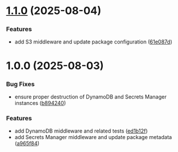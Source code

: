 # [1.1.0](https://github.com/squillaiugis/hono-aws-middlewares/compare/v1.0.0...v1.1.0) (2025-08-04)


### Features

* add S3 middleware and update package configuration ([61e087d](https://github.com/squillaiugis/hono-aws-middlewares/commit/61e087d94a4dc946e219bad2a2a94bae2a89913d))

# 1.0.0 (2025-08-03)


### Bug Fixes

* ensure proper destruction of DynamoDB and Secrets Manager instances ([b894240](https://github.com/squillaiugis/hono-aws-middlewares/commit/b8942404184b37130a3a47513b63c5b950db3ee8))


### Features

* add DynamoDB middleware and related tests ([ed1b12f](https://github.com/squillaiugis/hono-aws-middlewares/commit/ed1b12fc1cd36316ced8ffc75fd7f15117c4d7b9))
* add Secrets Manager middleware and update package metadata ([a965f84](https://github.com/squillaiugis/hono-aws-middlewares/commit/a965f8425de8458009bbc06b0c1526c4bf42ec0c))
